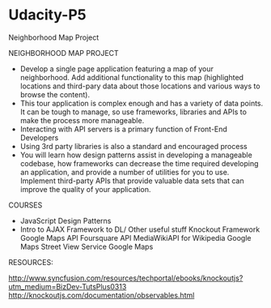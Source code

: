 # Udacity-P5
Neighborhood Map Project

NEIGHBORHOOD MAP PROJECT
- Develop a single page application featuring a map of your neighborhood. Add additional functionality to this map (highlighted locations and third-pary data about those locations and various ways to browse the content).
- This tour application is complex enough and has a variety of data points. It can be tough to manage, so use frameworks, libraries and APIs to make the process more manageable.
- Interacting with API servers is a primary function of Front-End Developers
- Using 3rd party libraries is also a standard and encouraged process
- You will learn how design patterns assist in developing a manageable codebase, how frameworks can decrease the time required developing an application, and provide a number of utilities for you to use. Implement third-party APIs that provide valuable data sets that can improve the quality of your application. 

COURSES
- JavaScript Design Patterns
- Intro to AJAX
Framework to DL/ Other useful stuff
Knockout Framework
Google Maps API
Foursquare API
MediaWikiAPI for Wikipedia
Google Maps Street View Service
Google Maps


RESOURCES:

http://www.syncfusion.com/resources/techportal/ebooks/knockoutjs?utm_medium=BizDev-TutsPlus0313
http://knockoutjs.com/documentation/observables.html

